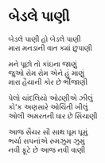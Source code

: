 # બેડલે પાણી

બેડલે પાણી હો બેડલે પાણી  
મારા મનડાની વાત ક્યાં છુપાણી  

મને પૂછો તો કાંઇના જાણું  
જુઓ રોમ રોમ એને હું માણું  
મારા હૈયાની કોર છે ભીંજાણી  

પેલો ચાંદલિયો ઓઢણીએ ઝીલું  
કો'ક અણસારે ઓચિંતી ખીલું  
ઓલી અમરતની ધાર છે સિંચાણી  

આજ સૈયર સૌ સાથ ઘૂમ ઘૂમું  
ભર્યા સપનાંએ રુમઝુમ ઝુમું  
નવી ફૂટે છે આજ નવી વાણી  
